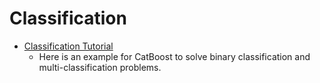 # Classification

* [Classification Tutorial](classification_tutorial.ipynb)
    * Here is an example for CatBoost to solve binary classification and multi-classification problems.